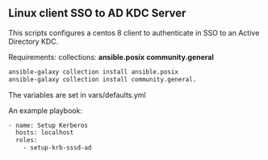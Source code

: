 ## Linux client SSO to AD KDC Server

This scripts configures a centos 8 client to authenticate in SSO to an Active Directory KDC.

Requirements:
collections: **ansible.posix**
             **community.general**

```bash
ansible-galaxy collection install ansible.posix
ansible-galaxy collection install community.general.
```

The variables are set in vars/defaults.yml

An example playbook:

```bash
- name: Setup Kerberos
  hosts: localhost
  roles:
    - setup-krb-sssd-ad
